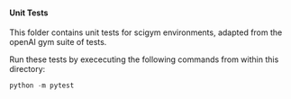 #### Unit Tests

This folder contains unit tests for scigym environments, adapted from the openAI gym suite of tests.

Run these tests by exececuting the following commands from within this directory:

```python
python -m pytest
```

